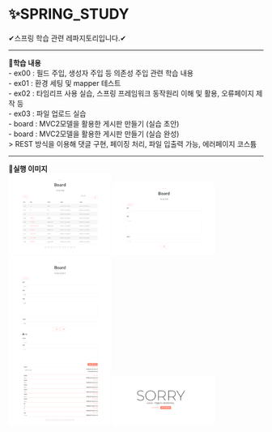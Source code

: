 # ✨SPRING_STUDY
✔스프링 학습 관련 레파지토리입니다.✔
<hr>
<b>🎈학습 내용</b><br>
- ex00 : 필드 주입, 생성자 주입 등 의존성 주입 관련 학습 내용 <br>
- ex01 : 환경 세팅 및 mapper 테스트 <br>
- ex02 : 타임리프 사용 실습, 스프링 프레임워크 동작원리 이해 및 활용, 오류페이지 제작 등<br>
- ex03 : 파일 업로드 실습 <br>
- board : MVC2모델을 활용한 게시판 만들기 (실습 초안) <br>
- board : MVC2모델을 활용한 게시판 만들기 (실습 완성) <br>
  > REST 방식을 이용해 댓글 구현, 페이징 처리, 파일 입출력 가능, 에러페이지 코스튬 <br>
  <hr>
<b>🎈실행 이미지</b> <br>
<img src="https://github.com/Ohgangrae/STUDY_Spring/blob/main/1.png" width="40%">
<img src="https://github.com/Ohgangrae/STUDY_Spring/blob/main/2.png" width="40%">
<img src="https://github.com/Ohgangrae/STUDY_Spring/blob/main/3.png" width="40%">
<img src="https://github.com/Ohgangrae/STUDY_Spring/blob/main/4.png" width="40%">
